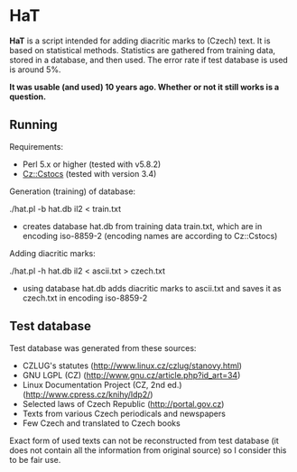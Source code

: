 # HaT

**HaT** is a script intended for adding diacritic marks to (Czech) text. It is based on statistical methods. Statistics are gathered from training data, stored in a database, and then used. The error rate if test database is used is around 5%.

**It was usable (and used) 10 years ago. Whether or not it still works is a question.**

## Running

Requirements:

* Perl 5.x or higher (tested with v5.8.2)
* [Cz::Cstocs](http://search.cpan.org/~janpaz/Cstools-3.42/Cz/Cstocs.pm) (tested with version 3.4)

Generation (training) of database:

  ./hat.pl -b hat.db il2 < train.txt

  - creates database hat.db from training data train.txt, which are in
    encoding iso-8859-2 (encoding names are according to Cz::Cstocs)

Adding diacritic marks:

  ./hat.pl -h hat.db il2 < ascii.txt > czech.txt

  - using database hat.db adds diacritic marks to ascii.txt and saves it as
    czech.txt in encoding iso-8859-2

## Test database

Test database was generated from these sources:

* CZLUG's statutes (http://www.linux.cz/czlug/stanovy.html)
* GNU LGPL (CZ) (http://www.gnu.cz/article.php?id_art=34)
* Linux Documentation Project (CZ, 2nd ed.) (http://www.cpress.cz/knihy/ldp2/)
* Selected laws of Czech Republic (http://portal.gov.cz)
* Texts from various Czech periodicals and newspapers
* Few Czech and translated to Czech books

Exact form of used texts can not be reconstructed from test database (it
does not contain all the information from original source) so I consider
this to be fair use.

